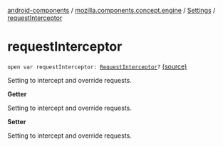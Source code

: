 [android-components](../../index.md) / [mozilla.components.concept.engine](../index.md) / [Settings](index.md) / [requestInterceptor](./request-interceptor.md)

# requestInterceptor

`open var requestInterceptor: `[`RequestInterceptor`](../../mozilla.components.concept.engine.request/-request-interceptor/index.md)`?` [(source)](https://github.com/mozilla-mobile/android-components/blob/master/components/concept/engine/src/main/java/mozilla/components/concept/engine/Settings.kt#L42)

Setting to intercept and override requests.

**Getter**

Setting to intercept and override requests.

**Setter**

Setting to intercept and override requests.

